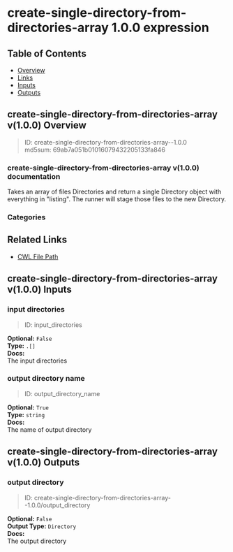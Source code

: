 
create-single-directory-from-directories-array 1.0.0 expression
===============================================================

## Table of Contents
  
- [Overview](#create-single-directory-from-directories-array-v100-overview)  
- [Links](#related-links)  
- [Inputs](#create-single-directory-from-directories-array-v100-inputs)  
- [Outputs](#create-single-directory-from-directories-array-v100-outputs)  


## create-single-directory-from-directories-array v(1.0.0) Overview



  
> ID: create-single-directory-from-directories-array--1.0.0  
> md5sum: 69ab7a051b01016079432205133fa846

### create-single-directory-from-directories-array v(1.0.0) documentation
  
Takes an array of files Directories and return a single Directory object with everything in "listing". 
The runner will stage those files to the new Directory. 

### Categories
  


## Related Links
  
- [CWL File Path](../../../../../../expressions/create-single-directory-from-directories-array/1.0.0/create-single-directory-from-directories-array__1.0.0.cwl)  

  


## create-single-directory-from-directories-array v(1.0.0) Inputs

### input directories



  
> ID: input_directories
  
**Optional:** `False`  
**Type:** `.[]`  
**Docs:**  
The input directories


### output directory name



  
> ID: output_directory_name
  
**Optional:** `True`  
**Type:** `string`  
**Docs:**  
The name of output directory

  


## create-single-directory-from-directories-array v(1.0.0) Outputs

### output directory



  
> ID: create-single-directory-from-directories-array--1.0.0/output_directory  

  
**Optional:** `False`  
**Output Type:** `Directory`  
**Docs:**  
The output directory
  

  

